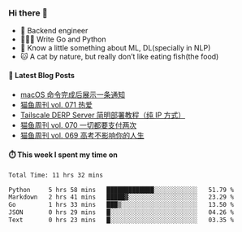 ### Hi there 👋

- 🔧 Backend engineer
- 👨🏻‍💻 Write Go and Python
- 🔭 Know a little something about ML, DL(specially in NLP)
- 🐱 A cat by nature, but really don’t like eating fish(the food)

#### 📖 Latest Blog Posts
<!-- BLOG-POST-LIST:START -->
- [macOS 命令完成后展示一条通知](https://ameow.xyz/archives/display-notification-after-command-finishes-macos)
- [猫鱼周刊 vol. 071 热爱](https://ameow.xyz/archives/weekly-071)
- [Tailscale DERP Server 简明部署教程（纯 IP 方式）](https://ameow.xyz/archives/tailscale-derp-server-deployment)
- [猫鱼周刊 vol. 070 一切都要支付两次](https://ameow.xyz/archives/weekly-070)
- [猫鱼周刊 vol. 069 高考不影响你的人生](https://ameow.xyz/archives/weekly-069)
<!-- BLOG-POST-LIST:END -->

#### ⏱️ This week I spent my time on
<!--START_SECTION:waka-->

```txt
Total Time: 11 hrs 32 mins

Python     5 hrs 58 mins   █████████████░░░░░░░░░░░░   51.79 %
Markdown   2 hrs 41 mins   █████▓░░░░░░░░░░░░░░░░░░░   23.29 %
Go         1 hrs 33 mins   ███▒░░░░░░░░░░░░░░░░░░░░░   13.50 %
JSON       0 hrs 29 mins   █░░░░░░░░░░░░░░░░░░░░░░░░   04.26 %
Text       0 hrs 23 mins   █░░░░░░░░░░░░░░░░░░░░░░░░   03.35 %
```

<!--END_SECTION:waka-->

<!--
**LeslieLeung/LeslieLeung** is a ✨ _special_ ✨ repository because its `README.md` (this file) appears on your GitHub profile.

Here are some ideas to get you started:

- 🔭 I’m currently working on ...
- 🌱 I’m currently learning ...
- 👯 I’m looking to collaborate on ...
- 🤔 I’m looking for help with ...
- 💬 Ask me about ...
- 📫 How to reach me: ...
- 😄 Pronouns: ...
- ⚡ Fun fact: ...
-->
